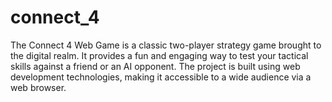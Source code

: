 # connect_4
The Connect 4 Web Game is a classic two-player strategy game brought to the digital realm. It provides a fun and engaging way to test your tactical skills against a friend or an AI opponent. The project is built using web development technologies, making it accessible to a wide audience via a web browser.
